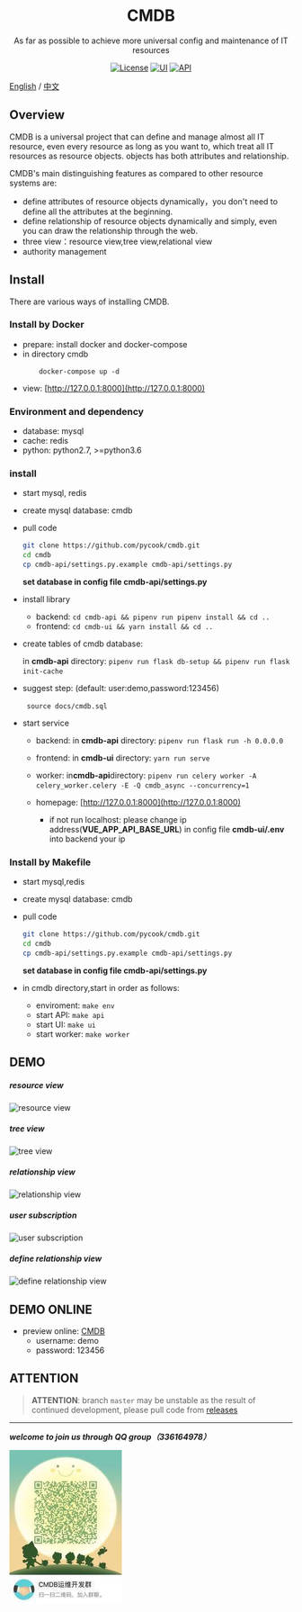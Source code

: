 <h1 align="center">CMDB</h1>
<div align="center">

As far as possible to achieve more universal config and maintenance of IT resources
</div>

<div align="center">

[![License](https://img.shields.io/badge/License-GPLv2-brightgreen)](https://github.com/pycook/cmdb/blob/master/LICENSE)
[![UI](https://img.shields.io/badge/UI-Ant%20Design%20Pro%20Vue-brightgreen)](https://github.com/sendya/ant-design-pro-vue) 
[![API](https://img.shields.io/badge/API-Flask-brightgreen)](https://github.com/pallets/flask) 

</div>


[English](README.md) / [中文](README_cn.md)
## Overview

CMDB is a universal project that can define and manage almost all IT resource, even every resource as long as you want to, which treat all IT resources as resource objects. objects has both attributes  and relationship.

CMDB's main distinguishing features as compared to other resource systems are:
- define attributes of resource objects dynamically，you don't need to define all the attributes at the beginning.
- define relationship of resource objects dynamically and simply, even you can draw the relationship through the web.
- three view：resource view,tree view,relational view
- authority management


## Install

There are various ways of installing CMDB.

### Install by Docker
- prepare: install docker and docker-compose
- in directory cmdb
    ```
        docker-compose up -d
    ```
- view: [http://127.0.0.1:8000](http://127.0.0.1:8000)

### Environment and dependency
- database: mysql
- cache: redis
- python: python2.7, >=python3.6

### install
- start mysql, redis
- create mysql database: cmdb
- pull code
    ```bash
    git clone https://github.com/pycook/cmdb.git
    cd cmdb
    cp cmdb-api/settings.py.example cmdb-api/settings.py
    ```
    **set database in config file cmdb-api/settings.py**

- install library
  - backend: ```cd cmdb-api && pipenv run pipenv install && cd ..```
  - frontend: ```cd cmdb-ui && yarn install && cd ..```
  
- create tables of cmdb database:
    
  in **cmdb-api** directory: ```pipenv run flask db-setup && pipenv run flask init-cache```
- suggest step: (default:  user:demo,password:123456)

    ``` source docs/cmdb.sql```

- start service
  - backend: in **cmdb-api** directory: ```pipenv run flask run -h 0.0.0.0```
  - frontend: in **cmdb-ui** directory: ```yarn run serve```
  - worker: in**cmdb-api**directory: ```pipenv run celery worker -A celery_worker.celery -E -Q cmdb_async --concurrency=1```
  
  - homepage:  [http://127.0.0.1:8000](http://127.0.0.1:8000)
    - if not run localhost: please change ip address(**VUE_APP_API_BASE_URL**) in config file **cmdb-ui/.env** into backend your ip

### Install by Makefile
- start mysql,redis
- create mysql database: cmdb
- pull code
    ```bash
    git clone https://github.com/pycook/cmdb.git
    cd cmdb
    cp cmdb-api/settings.py.example cmdb-api/settings.py
    ```
    **set database in config file cmdb-api/settings.py**

- in cmdb directory,start in order as follows:
    - enviroment: ```make env```
    - start API: ```make api```
    - start UI: ```make ui```
    - start worker: ```make worker```


## DEMO
##### resource view
![resource view](https://raw.githubusercontent.com/pycook/cmdb/master/cmdb-ui/public/cmdb-ci.jpeg) 

##### tree view
![tree view](https://raw.githubusercontent.com/pycook/cmdb/master/cmdb-ui/public/cmdb-tree.jpeg) 

##### relationship view
![relationship view](https://raw.githubusercontent.com/pycook/cmdb/master/cmdb-ui/public/cmdb-relation.jpeg) 

##### user subscription
![user subscription](https://raw.githubusercontent.com/pycook/cmdb/master/cmdb-ui/public/cmdb-preference.jpeg)

##### define relationship view
![define relationship view](https://raw.githubusercontent.com/pycook/cmdb/master/cmdb-ui/public/cmdb-relation-define.jpeg)

## DEMO ONLINE
- preview online: [CMDB](http://121.42.12.46:8000)
    - username: demo
    - password: 123456
    
## ATTENTION
> **ATTENTION**: branch `master` may be unstable as the result of continued development, please pull code from  [releases](https://github.com/pycook/cmdb/releases)

----
_**welcome to join us through QQ group（336164978）**_

![QQgroup](cmdb-ui/public/qr_code.jpg)
